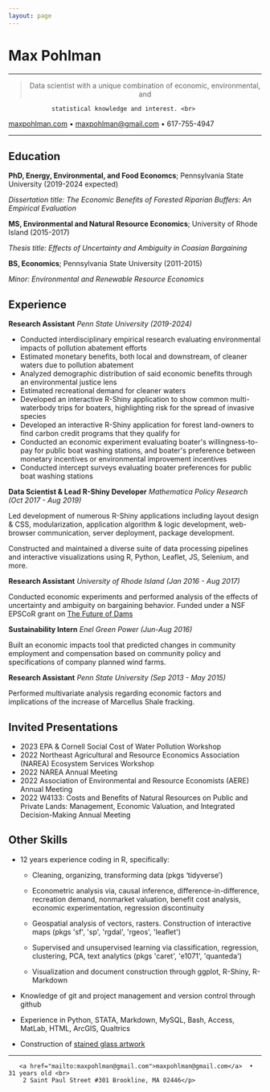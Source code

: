 ```yaml
---
layout: page
---
```

Max Pohlman
============

----

><p align="center">Data scientist with a unique combination of economic, environmental, and
  				statistical knowledge and interest. <br>
<a href="maxpohlman.com">maxpohlman.com</a>  •   <a href="mailto:maxpohlman@gmail.com">maxpohlman@gmail.com</a>  •  617-755-4947 </p>

----

Education
---------

**PhD, Energy, Environmental, and Food Economcs**; Pennsylvania State University (2019-2024 expected)

*Dissertation title: The Economic Benefits of Forested Riparian Buffers: An Empirical Evaluation*

**MS, Environmental and Natural Resource Economics**; University of Rhode Island (2015-2017)

*Thesis title: Effects of Uncertainty and Ambiguity in Coasian Bargaining*

**BS, Economics**; Pennsylvania State University (2011-2015)

*Minor: Environmental and Renewable Resource Economics*

Experience
----------

**Research Assistant**
*Penn State University (2019-2024)*

* Conducted interdisciplinary empirical research evaluating environmental impacts of pollution abatement efforts
* Estimated monetary benefits, both local and downstream, of cleaner waters due to pollution abatement
* Analyzed demographic distribution of said economic benefits through an environmental justice lens
* Estimated recreational demand for cleaner waters 
* Developed an interactive R-Shiny application to show common multi-waterbody trips for boaters, highlighting risk for the spread of invasive species
* Developed an interactive R-Shiny application for forest land-owners to find carbon credit programs that they qualify for
* Conducted an economic experiment evaluating boater's willingness-to-pay for public boat washing stations, and boater's preference between monetary incentives or environmental improvement incentives
* Conducted intercept surveys evaluating boater preferences for public boat washing stations

**Data Scientist & Lead R-Shiny Developer**
*Mathematica Policy Research (Oct 2017 - Aug 2019)*

Led development of numerous R-Shiny applications including layout design & CSS, modularization, 
application algorithm & logic development, web-browser communication, server deployment, package development.

Constructed and maintained a diverse suite of data processing pipelines and interactive visualizations using
R, Python, Leaflet, JS, Selenium, and more. 

**Research Assistant**
*University of Rhode Island (Jan 2016 - Aug 2017)*

Conducted economic experiments and performed analysis of the effects of uncertainty
and ambiguity on bargaining behavior. Funded under a NSF EPSCoR grant on [The Future of Dams](https://nsf.gov/awardsearch/showAward?AWD_ID=1539071)

**Sustainability Intern**
*Enel Green Power (Jun-Aug 2016)*

Built an economic impacts tool that predicted changes in community employment
and compensation based on community policy and specifications of company planned wind farms.

**Research Assistant**
*Penn State University  (Sep 2013 - May 2015)*

Performed multivariate analysis regarding economic factors and implications of the increase
of Marcellus Shale fracking.

Invited Presentations
--------------------
* 2023 EPA & Cornell Social Cost of Water Pollution Workshop
* 2022 Northeast Agricultural and Resource Economics Association (NAREA) Ecosystem Services Workshop
* 2022 NAREA Annual Meeting
* 2022 Association of Environmental and Resource Economists (AERE) Annual Meeting
* 2022 W4133: Costs and Benefits of Natural Resources on Public and Private Lands: Management, Economic Valuation, and Integrated Decision-Making Annual Meeting

Other Skills
--------------------

* 12 years experience coding in R, specifically:

	* Cleaning, organizing, transforming data (pkgs ‘tidyverse’)

	* Econometric analysis via, causal inference, difference-in-difference, recreation demand, nonmarket valuation, benefit cost analysis, economic experimentation, regression discontinuity

	* Geospatial analysis of vectors, rasters. Construction of interactive maps
	(pkgs 'sf', 'sp', 'rgdal', 'rgeos', 'leaflet')

	* Supervised and unsupervised learning via classification, regression, clustering, PCA,
	text analytics (pkgs 'caret', 'e1071', 'quanteda')

	* Visualization and document construction through ggplot, R-Shiny, R-Markdown

* Knowledge of git and project management and version control through github

* Experience in Python, STATA, Markdown, MySQL, Bash, Access, MatLab, HTML, ArcGIS, Qualtrics

* Construction of [stained glass artwork](http://www.maxpohlman.com/stainedglass)

----

><p align="center">
       <a href="mailto:maxpohlman@gmail.com">maxpohlman@gmail.com</a>  • 31 years old <br>
		2 Saint Paul Street #301 Brookline, MA 02446</p>
